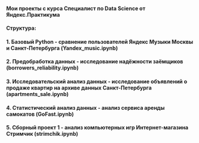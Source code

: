 #### Мои проекты с курса __Специалист по Data Science__ от Яндекс.Практикума
#### Структура:
#### 1. Базовый Python - сравнение пользователей Яндекс Музыки Москвы и Санкт-Петербурга (Yandex_music.ipynb)
#### 2. Предобработка данных - исследование надёжности заёмщиков (borrowers_reliability.ipynb)
#### 3. Исследовательский анализ данных - исследование объявлений о продаже квартир на архиве данных Санкт-Петербурга (apartments_sale.ipynb)
#### 4. Статистический анализ данных - анализ сервиса аренды самокатов (GoFast.ipynb)
#### 5. Сборный проект 1 - анализ компьютерных игр Интернет-магазина Стримчик (strimchik.ipynb)

